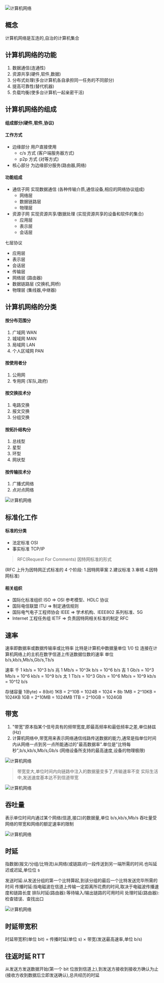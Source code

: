 ![计算机网络](https://github.com/easterCat/networks/blob/master/img1/%E8%AE%A1%E7%AE%97%E6%9C%BA%E7%BD%91%E7%BB%9C.png?raw=true)

## 概念

计算机网络是互连的,自治的计算机集合

## 计算机网络的功能

1. 数据通信(连通性)
2. 资源共享(硬件,软件,数据)
3. 分布式处理(多台计算机各自承担同一任务的不同部分)
4. 提高可靠性(替代机器)
5. 负载均衡(使多台计算机一起亲密干活)

## 计算机网络的组成

#### 组成部分(硬件,软件,协议)

#### 工作方式

- 边缘部分 用户直接使用
  - c/s 方式 (客户端服务器方式)
  - p2p 方式 (对等方式)
- 核心部分 为边缘部分服务(路由器,网络)

#### 功能组成

- 通信子网 实现数据通信 (各种传输介质,通信设备,相应的网络协议组成)
  - 网络层
  - 数据链路层
  - 物理层
- 资源子网 实现资源共享/数据处理 (实现资源共享的设备和软件的集合)
  - 应用层
  - 表示层
  - 会话层

七层协议

- 应用层
- 表示层
- 会话层
- 传输层
- 网络层 (路由器)
- 数据链路层 (交换机,网桥)
- 物理层 (集线器,中继器)

## 计算机网络的分类

#### 按分布范围分

1. 广域网 WAN
2. 城域网 MAN
3. 局域网 LAN
4. 个人区域网 PAN

#### 按使用者分

1. 公用网
2. 专用网 (军队,政府)

#### 按交换技术分

1. 电路交换
2. 报文交换
3. 分组交换

#### 按拓扑结构分

1. 总线型
2. 星型
3. 环型
4. 网状型

#### 按传输技术分

1. 广播式网络
2. 点对点网络

![计算机网络](https://github.com/easterCat/networks/blob/master/img1/%E8%AE%A1%E7%AE%97%E6%9C%BA%E7%BD%91%E7%BB%9C2.png?raw=true)

## 标准化工作

#### 标准的分类

- 法定标准 OSI
- 事实标准 TCP/IP

> RFC(Request For Comments) 因特网标准的形式

(RFC 上升为因特网正式标准的 4 个阶段: 1.因特网草案 2.建议标准 3.审核 4.因特网标准)

#### 相关组织

- 国际化标准组织 ISO => OSI 参考模型、HDLC 协议
- 国际电信联盟 ITU => 制定通信规则
- 国际电气电子工程师协会 IEEE => 学术机构、IEEE802 系列标准、5G
- Internet 工程任务组 IETF => 负责因特网相关标准的制定 RFC

## 速率

速率即数据率或数据传输率或比特率
比特是计算机中数据量单位 1/0 位
连接在计算机网络上的主机在数字信道上传送数据位数的速率
单位 b/s,kb/s,Mb/s,Gb/s,Tb/s

速率
千 1 kb/s = 10^3 b/s
兆 1 Mb/s = 10^3k b/s = 10^6 b/s
吉 1 Gb/s = 10^3 Mb/s = 10^6 kb/s = 10^9 b/s
太 1 Tb/s = 10^3 Gb/s = 10^6 Mb/s = 10^9 kb/s = 10^12 b/s

存储容量
1(Byte) = 8(bit)
1KB = 2^10B = 1024B = 1024 \* 8b
1MB = 2^10KB = 1024KB
1GB = 2^10MB = 1024MB
1TB = 2^10GB = 1024GB

## 带宽

1. "带宽"原本指某个信号具有的频带宽度,即最高频率和最低频率之差,单位赫兹(Hz)
2. 计算机网络中,带宽用来表示网络通信线路传送数据的能力,通常是指单位时间内从网络一点到另一点所能通过的"最高数据率".单位是"比特每秒",b/s,kb/s,Mb/s,Gb/s (网络设备所支持的最高速度,设备的物理极限)

![计算机网络](https://github.com/easterCat/networks/blob/master/img1/%E8%AE%A1%E7%AE%97%E6%9C%BA%E7%BD%91%E7%BB%9C3.png?raw=true)

> 带宽变大,单位时间内向链路中注入的数据量变多了,传输速率不变
> 实际生活中,发送速度基本达不到信道带宽

![计算机网络](https://github.com/easterCat/networks/blob/master/img1/%E8%AE%A1%E7%AE%97%E6%9C%BA%E7%BD%91%E7%BB%9C4.png?raw=true)

## 吞吐量

表示单位时间内通过某个网络(信道,接口)的数据量,单位 b/s,kb/s,Mb/s
吞吐量受网络的带宽和网络的额定速率的限制

![计算机网络](https://github.com/easterCat/networks/blob/master/img1/%E8%AE%A1%E7%AE%97%E6%9C%BA%E7%BD%91%E7%BB%9C5.png?raw=true)

## 时延

指数据(报文/分组/比特流)从网络(或链路)的一段传送到另一端所需的时间.也叫延迟或迟延,单位位 s

发送时延:从发送分组的第一个比特算起,到该分组的最后一个比特发送完毕所需的时间
传播时延:指电磁波在信道上传输一定距离所花费的时间,取决于电磁波传播速度和链路长度
排队时延(路由器):等待输入/输出链路的可用时间
处理时延(路由器):检查错误、查找出口

![计算机网络](https://github.com/easterCat/networks/blob/master/img1/%E8%AE%A1%E7%AE%97%E6%9C%BA%E7%BD%91%E7%BB%9C6.png?raw=true)

## 时延带宽积

时延带宽积(单位 bit) = 传播时延(单位 s) × 带宽(发送最高速率,单位 b/s)

## 往返时延 RTT

从发送方发送数据开始(第一个 bit 位放到信道上),到发送方接收到接收方确认为止(接收方收到数据后立即发送确认),总共经历的时延
